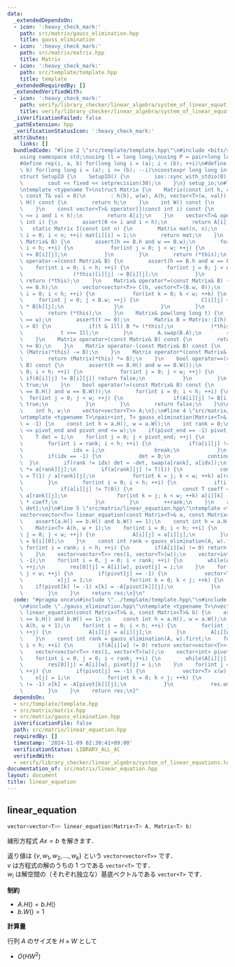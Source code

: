 ```yaml
---
data:
  _extendedDependsOn:
  - icon: ':heavy_check_mark:'
    path: src/matrix/gauss_elimination.hpp
    title: gauss_elimination
  - icon: ':heavy_check_mark:'
    path: src/matrix/matrix.hpp
    title: Matrix
  - icon: ':heavy_check_mark:'
    path: src/template/template.hpp
    title: template
  _extendedRequiredBy: []
  _extendedVerifiedWith:
  - icon: ':heavy_check_mark:'
    path: verify/library_checker/linear_algebra/system_of_linear_equations.test.cpp
    title: verify/library_checker/linear_algebra/system_of_linear_equations.test.cpp
  _isVerificationFailed: false
  _pathExtension: hpp
  _verificationStatusIcon: ':heavy_check_mark:'
  attributes:
    links: []
  bundledCode: "#line 2 \"src/template/template.hpp\"\n#include <bits/stdc++.h>\n\
    using namespace std;\nusing ll = long long;\nusing P = pair<long long, long long>;\n\
    #define rep(i, a, b) for(long long i = (a); i < (b); ++i)\n#define rrep(i, a,\
    \ b) for(long long i = (a); i >= (b); --i)\nconstexpr long long inf = 4e18;\n\
    struct SetupIO {\n    SetupIO() {\n        ios::sync_with_stdio(0);\n        cin.tie(0);\n\
    \        cout << fixed << setprecision(30);\n    }\n} setup_io;\n#line 3 \"src/matrix/matrix.hpp\"\
    \ntemplate <typename T>\nstruct Matrix {\n    Matrix(const int h, const int w,\
    \ const T& val = 0)\n        : h(h), w(w), A(h, vector<T>(w, val)) {}\n    int\
    \ H() const {\n        return h;\n    }\n    int W() const {\n        return w;\n\
    \    }\n    const vector<T>& operator[](const int i) const {\n        assert(0\
    \ <= i and i < h);\n        return A[i];\n    }\n    vector<T>& operator[](const\
    \ int i) {\n        assert(0 <= i and i < h);\n        return A[i];\n    }\n \
    \   static Matrix I(const int n) {\n        Matrix mat(n, n);\n        for(int\
    \ i = 0; i < n; ++i) mat[i][i] = 1;\n        return mat;\n    }\n    Matrix& operator+=(const\
    \ Matrix& B) {\n        assert(h == B.h and w == B.w);\n        for(int i = 0;\
    \ i < h; ++i) {\n            for(int j = 0; j < w; ++j) {\n                (*this)[i][j]\
    \ += B[i][j];\n            }\n        }\n        return (*this);\n    }\n    Matrix&\
    \ operator-=(const Matrix& B) {\n        assert(h == B.h and w == B.w);\n    \
    \    for(int i = 0; i < h; ++i) {\n            for(int j = 0; j < w; ++j) {\n\
    \                (*this)[i][j] -= B[i][j];\n            }\n        }\n       \
    \ return (*this);\n    }\n    Matrix& operator*=(const Matrix& B) {\n        assert(w\
    \ == B.h);\n        vector<vector<T>> C(h, vector<T>(B.w, 0));\n        for(int\
    \ i = 0; i < h; ++i) {\n            for(int k = 0; k < w; ++k) {\n           \
    \     for(int j = 0; j < B.w; ++j) {\n                    C[i][j] += (*this)[i][k]\
    \ * B[k][j];\n                }\n            }\n        }\n        A.swap(C);\n\
    \        return (*this);\n    }\n    Matrix& pow(long long t) {\n        assert(h\
    \ == w);\n        assert(t >= 0);\n        Matrix B = Matrix::I(h);\n        while(t\
    \ > 0) {\n            if(t & 1ll) B *= (*this);\n            (*this) *= (*this);\n\
    \            t >>= 1ll;\n        }\n        A.swap(B.A);\n        return (*this);\n\
    \    }\n    Matrix operator+(const Matrix& B) const {\n        return (Matrix(*this)\
    \ += B);\n    }\n    Matrix operator-(const Matrix& B) const {\n        return\
    \ (Matrix(*this) -= B);\n    }\n    Matrix operator*(const Matrix& B) const {\n\
    \        return (Matrix(*this) *= B);\n    }\n    bool operator==(const Matrix&\
    \ B) const {\n        assert(h == B.H() and w == B.W());\n        for(int i =\
    \ 0; i < h; ++i) {\n            for(int j = 0; j < w; ++j) {\n               \
    \ if(A[i][j] != B[i][j]) return false;\n            }\n        }\n        return\
    \ true;\n    }\n    bool operator!=(const Matrix& B) const {\n        assert(h\
    \ == B.H() and w == B.W());\n        for(int i = 0; i < h; ++i) {\n          \
    \  for(int j = 0; j < w; ++j) {\n                if(A[i][j] != B[i][j]) return\
    \ true;\n            }\n        }\n        return false;\n    }\n\n   private:\n\
    \    int h, w;\n    vector<vector<T>> A;\n};\n#line 4 \"src/matrix/gauss_elimination.hpp\"\
    \ntemplate <typename T>\npair<int, T> gauss_elimination(Matrix<T>& a, int pivot_end\
    \ = -1) {\n    const int h = a.H(), w = a.W();\n    int rank = 0;\n    assert(-1\
    \ <= pivot_end and pivot_end <= w);\n    if(pivot_end == -1) pivot_end = w;\n\
    \    T det = 1;\n    for(int j = 0; j < pivot_end; ++j) {\n        int idx = -1;\n\
    \        for(int i = rank; i < h; ++i) {\n            if(a[i][j] != T(0)) {\n\
    \                idx = i;\n                break;\n            }\n        }\n\
    \        if(idx == -1) {\n            det = 0;\n            continue;\n      \
    \  }\n        if(rank != idx) det = -det, swap(a[rank], a[idx]);\n        det\
    \ *= a[rank][j];\n        if(a[rank][j] != T(1)) {\n            const T coeff\
    \ = T(1) / a[rank][j];\n            for(int k = j; k < w; ++k) a[rank][k] *= coeff;\n\
    \        }\n        for(int i = 0; i < h; ++i) {\n            if(i == rank) continue;\n\
    \            if(a[i][j] != T(0)) {\n                const T coeff = a[i][j] /\
    \ a[rank][j];\n                for(int k = j; k < w; ++k) a[i][k] -= a[rank][k]\
    \ * coeff;\n            }\n        }\n        ++rank;\n    }\n    return {rank,\
    \ det};\n}\n#line 5 \"src/matrix/linear_equation.hpp\"\ntemplate <typename T>\n\
    vector<vector<T>> linear_equation(const Matrix<T>& a, const Matrix<T>& b) {\n\
    \    assert(a.H() == b.H() and b.W() == 1);\n    const int h = a.H(), w = a.W();\n\
    \    Matrix<T> A(h, w + 1);\n    for(int i = 0; i < h; ++i) {\n        for(int\
    \ j = 0; j < w; ++j) {\n            A[i][j] = a[i][j];\n        }\n        A[i][w]\
    \ = b[i][0];\n    }\n    const int rank = gauss_elimination(A, w).first;\n   \
    \ for(int i = rank; i < h; ++i) {\n        if(A[i][w] != 0) return vector<vector<T>>{};\n\
    \    }\n    vector<vector<T>> res(1, vector<T>(w));\n    vector<int> pivot(w,\
    \ -1);\n    for(int i = 0, j = 0; i < rank; ++i) {\n        while(A[i][j] == 0)\
    \ ++j;\n        res[0][j] = A[i][w], pivot[j] = i;\n    }\n    for(int j = 0;\
    \ j < w; ++j) {\n        if(pivot[j] == -1) {\n            vector<T> x(w);\n \
    \           x[j] = 1;\n            for(int k = 0; k < j; ++k) {\n            \
    \    if(pivot[k] != -1) x[k] = -A[pivot[k]][j];\n            }\n            res.emplace_back(x);\n\
    \        }\n    }\n    return res;\n}\n"
  code: "#pragma once\n#include \"../template/template.hpp\"\n#include \"./matrix.hpp\"\
    \n#include \"./gauss_elimination.hpp\"\ntemplate <typename T>\nvector<vector<T>>\
    \ linear_equation(const Matrix<T>& a, const Matrix<T>& b) {\n    assert(a.H()\
    \ == b.H() and b.W() == 1);\n    const int h = a.H(), w = a.W();\n    Matrix<T>\
    \ A(h, w + 1);\n    for(int i = 0; i < h; ++i) {\n        for(int j = 0; j < w;\
    \ ++j) {\n            A[i][j] = a[i][j];\n        }\n        A[i][w] = b[i][0];\n\
    \    }\n    const int rank = gauss_elimination(A, w).first;\n    for(int i = rank;\
    \ i < h; ++i) {\n        if(A[i][w] != 0) return vector<vector<T>>{};\n    }\n\
    \    vector<vector<T>> res(1, vector<T>(w));\n    vector<int> pivot(w, -1);\n\
    \    for(int i = 0, j = 0; i < rank; ++i) {\n        while(A[i][j] == 0) ++j;\n\
    \        res[0][j] = A[i][w], pivot[j] = i;\n    }\n    for(int j = 0; j < w;\
    \ ++j) {\n        if(pivot[j] == -1) {\n            vector<T> x(w);\n        \
    \    x[j] = 1;\n            for(int k = 0; k < j; ++k) {\n                if(pivot[k]\
    \ != -1) x[k] = -A[pivot[k]][j];\n            }\n            res.emplace_back(x);\n\
    \        }\n    }\n    return res;\n}"
  dependsOn:
  - src/template/template.hpp
  - src/matrix/matrix.hpp
  - src/matrix/gauss_elimination.hpp
  isVerificationFile: false
  path: src/matrix/linear_equation.hpp
  requiredBy: []
  timestamp: '2024-11-09 02:30:41+09:00'
  verificationStatus: LIBRARY_ALL_AC
  verifiedWith:
  - verify/library_checker/linear_algebra/system_of_linear_equations.test.cpp
documentation_of: src/matrix/linear_equation.hpp
layout: document
title: linear_equation
---
```


## linear_equation

```cpp
vector<vector<T>> linear_equation(Matrix<T> A, Matrix<T> b)
```

線形方程式 $Ax = b$ を解きます．

返り値は $\{v, w_1, w_2, ..., w_k\}$ という `vector<vector<T>>` です．<br>
$v$ は方程式の解のうちの $1$ つである `vector<T>` です．<br>
$w_i$ は解空間の（それぞれ独立な）基底ベクトルである `vector<T>` です．

**制約**

- $A.H() = b.H()$
- $b.W() = 1$

**計算量**

行列 $A$ のサイズを $H \times W$ として

- $O(HW^2)$